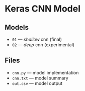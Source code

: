 # Keras CNN Model

## Models
  *  `01` — _shallow_ cnn (final)
  *  `02` — _deep_ cnn (experimental)

## Files
  *  `cnn.py` — model implementation
  *  `cnn.txt` — model summary
  *  `out.csv` — model output   